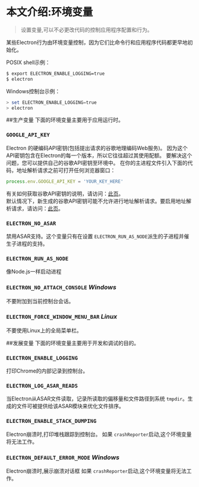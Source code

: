 # 本文介绍:环境变量
> 设置变量,可以不必更改代码的控制应用程序配置和行为。

某些Electron行为由环境变量控制，因为它们比命令行和应用程序代码都更早地初始化。

POSIX shell示例：
```bash
$ export ELECTRON_ENABLE_LOGGING=true
$ electron
```

Windows控制台示例：
```powershell
> set ELECTRON_ENABLE_LOGGING=true
> electron
```

##生产变量
下面的环境变量主要用于应用运行时。

### `GOOGLE_API_KEY`
Electron 的硬编码API密钥(包括提出请求的谷歌地理编码Web服务)。
因为这个API密钥包含在Electron的每一个版本，所以它往往超过其使用配额。
要解决这个问题，您可以提供自己的谷歌API密钥至环境中。
在你的主进程文件引入下面的代码，地址解析请求之前可打开任何浏览器窗口：
```javascript
process.env.GOOGLE_API_KEY = 'YOUR_KEY_HERE'
```
有关如何获取谷歌API密钥的说明，请访问：[此页](https://www.chromium.org/developers/how-tos/api-keys)。   
默认情况下，新生成的谷歌API密钥可能不允许进行地址解析请求。要启用地址解析请求，请访问：[此页](https://console.developers.google.com/apis/api/geolocation/overview)。   

### `ELECTRON_NO_ASAR`
禁用ASAR支持。这个变量只有在设置 `ELECTRON_RUN_AS_NODE`派生的子进程并催生子进程的支持。

### `ELECTRON_RUN_AS_NODE`
像Node.js一样启动进程

### `ELECTRON_NO_ATTACH_CONSOLE` _Windows_
不要附加到当前控制台会话。

### `ELECTRON_FORCE_WINDOW_MENU_BAR` _Linux_
不要使用Linux上的全局菜单栏。

##发展变量
下面的环境变量主要用于开发和调试的目的。

### `ELECTRON_ENABLE_LOGGING`
打印Chrome的内部记录到控制台。

### `ELECTRON_LOG_ASAR_READS`
当Electron从ASAR文件读取，记录所读取的偏移量和文件路径到系统 `tmpdir`。生成的文件可被提供给该ASAR模块来优化文件排序。

### `ELECTRON_ENABLE_STACK_DUMPING`
Electron崩溃时,打印堆栈跟踪到控制台。
如果 `crashReporter`启动,这个环境变量将无法工作。

### `ELECTRON_DEFAULT_ERROR_MODE` _Windows_
Electron崩溃时,展示崩溃对话框
如果 `crashReporter`启动,这个环境变量将无法工作。